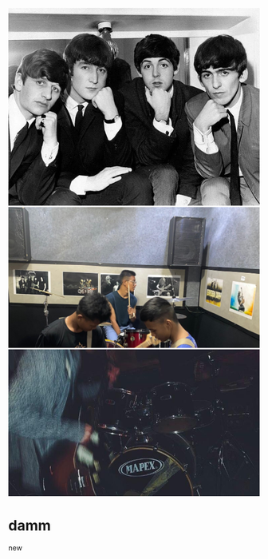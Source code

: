 ![alt text](https://github.com/sadamrs/damm/blob/main/buat%20aset/Beatles%20Quotes.jfif?raw=true)![alt text](https://github.com/sadamrs/damm/blob/main/buat%20aset/WhatsApp%20Image%202024-12-18%20at%2014.38.13.jpeg?raw=true)
![alt text](https://github.com/sadamrs/damm/blob/main/buat%20aset/WhatsApp%20Image%202024-12-18%20at%2014.39.10.jpeg?raw=true)
# damm
new
